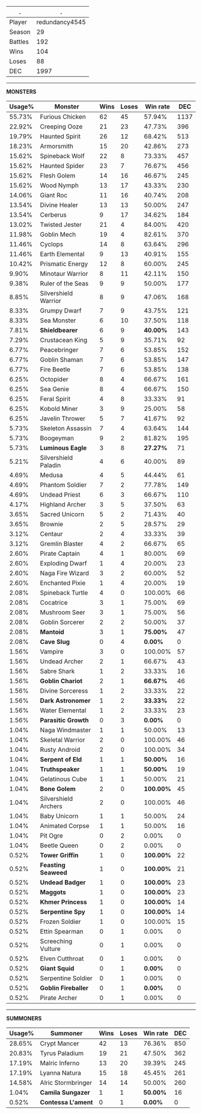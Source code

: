 .|.
|-|-
Player|redundancy4545
Season|29
Battles|192
Wins|104
Loses|88
DEC|1997

---
**MONSTERS**

Usage%|Monster|Wins|Loses|Win rate|DEC|
-|-|-|-|-|-|
55.73%|Furious Chicken|62|45|57.94%|1137|
22.92%|Creeping Ooze|21|23|47.73%|396|
19.79%|Haunted Spirit|26|12|68.42%|513|
18.23%|Armorsmith|15|20|42.86%|273|
15.62%|Spineback Wolf|22|8|73.33%|457|
15.62%|Haunted Spider|23|7|76.67%|456|
15.62%|Flesh Golem|14|16|46.67%|245|
15.62%|Wood Nymph|13|17|43.33%|230|
14.06%|Giant Roc|11|16|40.74%|208|
13.54%|Divine Healer|13|13|50.00%|247|
13.54%|Cerberus|9|17|34.62%|184|
13.02%|Twisted Jester|21|4|84.00%|420|
11.98%|Goblin Mech|19|4|82.61%|370|
11.46%|Cyclops|14|8|63.64%|296|
11.46%|Earth Elemental|9|13|40.91%|155|
10.42%|Prismatic Energy|12|8|60.00%|245|
9.90%|Minotaur Warrior|8|11|42.11%|150|
9.38%|Ruler of the Seas|9|9|50.00%|177|
8.85%|Silvershield Warrior|8|9|47.06%|168|
8.33%|Grumpy Dwarf|7|9|43.75%|121|
8.33%|Sea Monster|6|10|37.50%|118|
7.81%|**Shieldbearer**|6|9|**40.00%**|143|
7.29%|Crustacean King|5|9|35.71%|92|
6.77%|Peacebringer|7|6|53.85%|152|
6.77%|Goblin Shaman|7|6|53.85%|147|
6.77%|Fire Beetle|7|6|53.85%|138|
6.25%|Octopider|8|4|66.67%|161|
6.25%|Sea Genie|8|4|66.67%|150|
6.25%|Feral Spirit|4|8|33.33%|91|
6.25%|Kobold Miner|3|9|25.00%|58|
6.25%|Javelin Thrower|5|7|41.67%|92|
5.73%|Skeleton Assassin|7|4|63.64%|144|
5.73%|Boogeyman|9|2|81.82%|195|
5.73%|**Luminous Eagle**|3|8|**27.27%**|71|
5.21%|Silvershield Paladin|4|6|40.00%|89|
4.69%|Medusa|4|5|44.44%|61|
4.69%|Phantom Soldier|7|2|77.78%|149|
4.69%|Undead Priest|6|3|66.67%|110|
4.17%|Highland Archer|3|5|37.50%|63|
3.65%|Sacred Unicorn|5|2|71.43%|40|
3.65%|Brownie|2|5|28.57%|29|
3.12%|Centaur|2|4|33.33%|39|
3.12%|Gremlin Blaster|4|2|66.67%|65|
2.60%|Pirate Captain|4|1|80.00%|69|
2.60%|Exploding Dwarf|1|4|20.00%|23|
2.60%|Naga Fire Wizard|3|2|60.00%|52|
2.60%|Enchanted Pixie|1|4|20.00%|19|
2.08%|Spineback Turtle|4|0|100.00%|66|
2.08%|Cocatrice|3|1|75.00%|69|
2.08%|Mushroom Seer|3|1|75.00%|56|
2.08%|Goblin Sorcerer|2|2|50.00%|37|
2.08%|**Mantoid**|3|1|**75.00%**|47|
2.08%|**Cave Slug**|0|4|**0.00%**|0|
1.56%|Vampire|3|0|100.00%|57|
1.56%|Undead Archer|2|1|66.67%|43|
1.56%|Sabre Shark|1|2|33.33%|16|
1.56%|**Goblin Chariot**|2|1|**66.67%**|46|
1.56%|Divine Sorceress|1|2|33.33%|22|
1.56%|**Dark Astronomer**|1|2|**33.33%**|22|
1.56%|Water Elemental|1|2|33.33%|23|
1.56%|**Parasitic Growth**|0|3|**0.00%**|0|
1.04%|Naga Windmaster|1|1|50.00%|13|
1.04%|Skeletal Warrior|2|0|100.00%|46|
1.04%|Rusty Android|2|0|100.00%|34|
1.04%|**Serpent of Eld**|1|1|**50.00%**|16|
1.04%|**Truthspeaker**|1|1|**50.00%**|19|
1.04%|Gelatinous Cube|1|1|50.00%|21|
1.04%|**Bone Golem**|2|0|**100.00%**|45|
1.04%|Silvershield Archers|2|0|100.00%|46|
1.04%|Baby Unicorn|1|1|50.00%|24|
1.04%|Animated Corpse|1|1|50.00%|16|
1.04%|Pit Ogre|0|2|0.00%|0|
1.04%|Beetle Queen|0|2|0.00%|0|
0.52%|**Tower Griffin**|1|0|**100.00%**|22|
0.52%|**Feasting Seaweed**|1|0|**100.00%**|21|
0.52%|**Undead Badger**|1|0|**100.00%**|23|
0.52%|**Maggots**|1|0|**100.00%**|23|
0.52%|**Khmer Princess**|1|0|**100.00%**|14|
0.52%|**Serpentine Spy**|1|0|**100.00%**|14|
0.52%|Frozen Soldier|1|0|100.00%|15|
0.52%|Ettin Spearman|0|1|0.00%|0|
0.52%|Screeching Vulture|0|1|0.00%|0|
0.52%|Elven Cutthroat|0|1|0.00%|0|
0.52%|**Giant Squid**|0|1|**0.00%**|0|
0.52%|Serpentine Soldier|0|1|0.00%|0|
0.52%|**Goblin Fireballer**|0|1|**0.00%**|0|
0.52%|Pirate Archer|0|1|0.00%|0|

---
**SUMMONERS**

Usage%|Summoner|Wins|Loses|Win rate|DEC|
-|-|-|-|-|-|
28.65%|Crypt Mancer|42|13|76.36%|850|
20.83%|Tyrus Paladium|19|21|47.50%|362|
17.19%|Malric Inferno|13|20|39.39%|245|
17.19%|Lyanna Natura|15|18|45.45%|261|
14.58%|Alric Stormbringer|14|14|50.00%|260|
1.04%|**Camila Sungazer**|1|1|**50.00%**|16|
0.52%|**Contessa L'ament**|0|1|**0.00%**|0|
